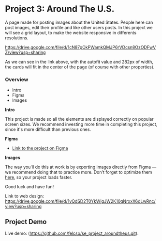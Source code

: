 # Project 3: Around The U.S.

A page made for posting images about the United States. People here can post images, edit their profile and like other users posts.
In this project we will see a grid layout, to make the website responsive in differents resolutions.

https://drive.google.com/file/d/1cN87pOkPWamkQMJP6rVDcsn8OzODFwVZ/view?usp=sharing

As we can see in the link above, with the autofit value and 282px of width, the cards will fit in the center of the page (of course with other properties).

### Overview

- Intro
- Figma
- Images

**Intro**

This project is made so all the elements are displayed correctly on popular screen sizes. We recommend investing more time in completing this project, since it's more difficult than previous ones.

**Figma**

- [Link to the project on Figma](https://www.figma.com/file/ii4xxsJ0ghevUOcssTlHZv/Sprint-3%3A-Around-the-US?node-id=0%3A1)

**Images**

The way you'll do this at work is by exporting images directly from Figma — we recommend doing that to practice more. Don't forget to optimize them [here](https://tinypng.com/), so your project loads faster.

Good luck and have fun!

Link to web design:
https://drive.google.com/file/d/1vQdSD2T0YkWIgJW2K10qNrxxX6dLwRnc/view?usp=sharing

## Project Demo

Live demo: (https://github.com/felcso/se_project_aroundtheus.git).
